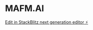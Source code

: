 # MAFM.AI

[Edit in StackBlitz next generation editor ⚡️](https://stackblitz.com/~/github.com/hvreynaldo/MAFM.AI)